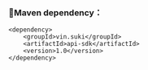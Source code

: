 ### 🍊Maven dependency：
```
<dependency>
    <groupId>vin.suki</groupId>
    <artifactId>api-sdk</artifactId>
    <version>1.0</version>
</dependency>
```
